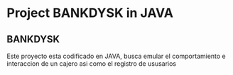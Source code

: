 # Project BANKDYSK in JAVA
## BANKDYSK
Este proyecto esta codificado en JAVA, busca emular el comportamiento e interaccion de un cajero asi como el registro de ususarios
